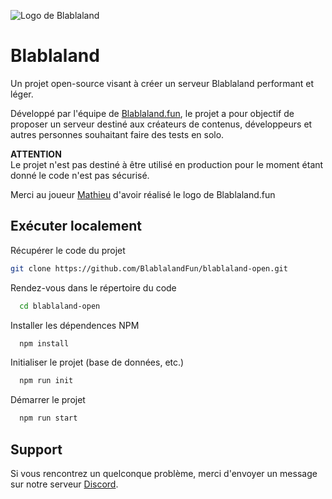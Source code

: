 
![Logo de Blablaland](https://blablaland.fun/images/_template/logo_blablaland_header.png)

# Blablaland

Un projet open-source visant à créer un serveur Blablaland performant et léger.


Développé par l'équipe de [Blablaland.fun](https://blablaland.fun), le projet a pour objectif de proposer un serveur destiné aux créateurs de contenus, développeurs et autres personnes souhaitant faire des tests en solo.


**ATTENTION**\
Le projet n'est pas destiné à être utilisé en production pour le moment étant donné le code n'est pas sécurisé.


Merci au joueur [Mathieu](https://blablaland.fun/member/8205) d'avoir réalisé le logo de Blablaland.fun
## Exécuter localement

Récupérer le code du projet

```bash
git clone https://github.com/BlablalandFun/blablaland-open.git
```

Rendez-vous dans le répertoire du code
```bash
  cd blablaland-open
```

Installer les dépendences NPM
```bash
  npm install
```

Initialiser le projet (base de données, etc.)
```bash
  npm run init
```

Démarrer le projet
```bash
  npm run start
```

  
## Support

Si vous rencontrez un quelconque problème, merci d'envoyer un message sur notre serveur [Discord](https://discord.gg/DARMqsW).
